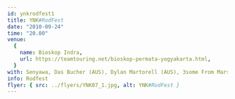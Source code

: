 ```yaml
---
id: ynkrodfest1
title: YNK#RodFest
date: "2010-09-24"
time: "20.00"
venue:
  {
    name: Bioskop Indra,
    url: https://teamtouring.net/bioskop-permata-yogyakarta.html,
  }
with: Senyawa, Das Bucher (AUS), Dylan Martorell (AUS), 3some From Mars & Rod Cooper (AUS)
info: Rodfest
flyer: { src: ../flyers/YNK07_1.jpg, alt: YNK#RodFest }
---
```

